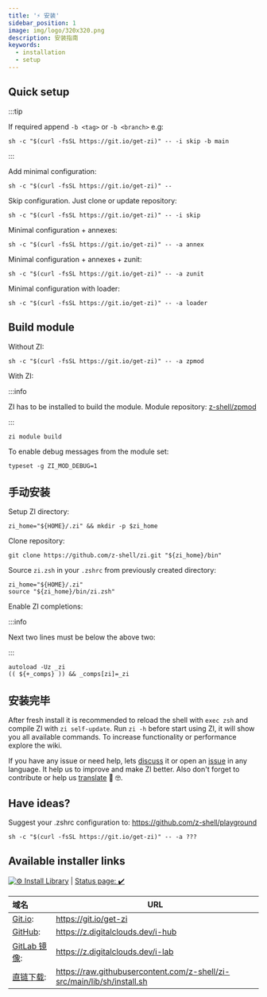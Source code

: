 ```yaml
---
title: '⚡️ 安装'
sidebar_position: 1
image: img/logo/320x320.png
description: 安装指南
keywords:
  - installation
  - setup
---
```


## Quick setup

:::tip

If required append `-b <tag>` or `-b <branch>` e.g:

```shell
sh -c "$(curl -fsSL https://git.io/get-zi)" -- -i skip -b main
```

:::

Add minimal configuration:

```shell
sh -c "$(curl -fsSL https://git.io/get-zi)" --
```

Skip configuration. Just clone or update repository:

```shell
sh -c "$(curl -fsSL https://git.io/get-zi)" -- -i skip
```

Minimal configuration + annexes:

```shell
sh -c "$(curl -fsSL https://git.io/get-zi)" -- -a annex
```

Minimal configuration + annexes + zunit:

```shell
sh -c "$(curl -fsSL https://git.io/get-zi)" -- -a zunit
```

Minimal configuration with loader:

```shell
sh -c "$(curl -fsSL https://git.io/get-zi)" -- -a loader
```

## Build module

Without ZI:

```shell
sh -c "$(curl -fsSL https://git.io/get-zi)" -- -a zpmod
```

With ZI:

:::info

ZI has to be installed to build the module. Module repository: [z-shell/zpmod][8]

:::

```shell
zi module build
```

To enable debug messages from the module set:

```shell
typeset -g ZI_MOD_DEBUG=1
```

## 手动安装

Setup ZI directory:

```shell
zi_home="${HOME}/.zi" && mkdir -p $zi_home
```

Clone repository:

```shell
git clone https://github.com/z-shell/zi.git "${zi_home}/bin"
```

Source `zi.zsh` in your `.zshrc` from previously created directory:

```shell
zi_home="${HOME}/.zi"
source "${zi_home}/bin/zi.zsh"
```

Enable ZI completions:

:::info

Next two lines must be below the above two:

:::

```shell
autoload -Uz _zi
(( ${+_comps} )) && _comps[zi]=_zi
```

## 安装完毕

After fresh install it is recommended to reload the shell with `exec zsh` and compile ZI with `zi self-update`. Run `zi -h` before start using ZI, it will show you all available commands. To increase functionality or performance explore the wiki.

If you have any issue or need help, lets [discuss][9] it or open an [issue][7] in any language. It help us to improve and make ZI better. Also don't forget to contribute or help us [translate][10] 🥰 🤓.

## Have ideas?

Suggest your .zshrc configuration to: <https://github.com/z-shell/playground>

```shell
sh -c "$(curl -fsSL https://git.io/get-zi)" -- -a ???
```

## Available installer links

[![⚙️ Install Library][5]][2] | [Status page: :heavy_check_mark:](https://status.zshell.dev/)

| 域名              | URL                                                                       |
|:--------------- | ------------------------------------------------------------------------- |
| [Git.io][3]:    | <https://git.io/get-zi>                                                   |
| [GitHub][4]:    | <https://z.digitalclouds.dev/i-hub>                                       |
| [GitLab 镜像][5]: | <https://z.digitalclouds.dev/i-lab>                                       |
| [直链下载][6]:      | <https://raw.githubusercontent.com/z-shell/zi-src/main/lib/sh/install.sh> |

[5]: https://github.com/z-shell/zi-src/actions/workflows/check-sh.yml/badge.svg?branch=main
[2]: https://github.com/z-shell/zi-src/actions/workflows/check-sh.yml
[3]: https://git.io/get-zi
[4]: https://z.digitalclouds.dev/i-hub
[5]: https://z.digitalclouds.dev/i-lab
[6]: https://raw.githubusercontent.com/z-shell/zi-src/main/lib/sh/install.sh
[7]: https://github.com/z-shell/zi/issues/new/choose
[8]: https://github.com/z-shell/zpmod
[9]: https://github.com/orgs/z-shell/discussions/new
[10]: https://digitalclouds.crowdin.com/z-shell
